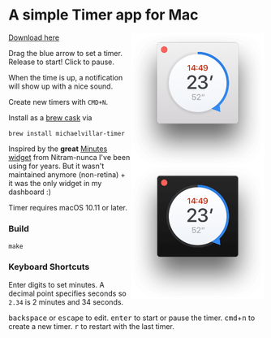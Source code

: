# A simple Timer app for Mac

<img src="/screenshots/light-mode.png?raw=true" width="262" align="right">

<img src="/screenshots/dark-mode.png?raw=true" width="262" align="right">

[Download here](https://github.com/michaelvillar/timer-app/releases)

Drag the blue arrow to set a timer. Release to start! Click to pause.

When the time is up, a notification will show up with a nice sound.

Create new timers with `CMD+N`.

Install as a [brew cask](https://caskroom.github.io) via 

```shell
brew install michaelvillar-timer
```

Inspired by the **great** [Minutes widget](http://minutes.en.softonic.com/mac) from Nitram-nunca I've been using for years. But it wasn't maintained anymore (non-retina) + it was the only widget in my dashboard :)

Timer requires macOS 10.11 or later.

### Build

```
make
```

### Keyboard Shortcuts

Enter digits to set minutes. A decimal point specifies seconds so `2.34` is 2 minutes and 34 seconds.

<kbd>backspace</kbd> or <kbd>escape</kbd> to edit.
<kbd>enter</kbd> to start or pause the timer.
<kbd>cmd</kbd>+<kbd>n</kbd> to create a new timer.
<kbd>r</kbd> to restart with the last timer.
